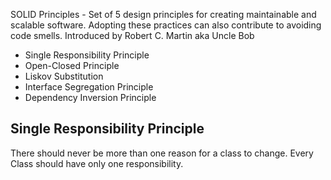 SOLID Principles - Set of 5 design principles for creating maintainable and scalable software. Adopting these practices can also contribute to avoiding code smells. Introduced by Robert C. Martin aka Uncle Bob

- Single Responsibility Principle
- Open-Closed Principle
- Liskov Substitution
- Interface Segregation Principle
- Dependency Inversion Principle

## Single Responsibility Principle
There should never be more than one reason for a class to change. Every Class should have only one responsibility.

